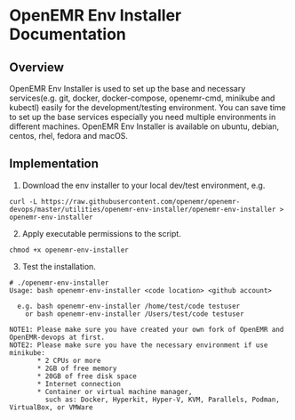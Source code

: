 # OpenEMR Env Installer Documentation

## Overview

OpenEMR Env Installer is used to set up the base and necessary services(e.g. git, docker, docker-compose, openemr-cmd, minikube and kubectl) easily for the development/testing environment. You can save time to set up the base services especially you need multiple environments in different machines. OpenEMR Env Installer is available on ubuntu, debian, centos, rhel, fedora and macOS.

## Implementation

1. Download the env installer to your local dev/test environment, e.g.

```
curl -L https://raw.githubusercontent.com/openemr/openemr-devops/master/utilities/openemr-env-installer/openemr-env-installer > openemr-env-installer
```

2. Apply executable permissions to the script. 

```
chmod +x openemr-env-installer
```

3. Test the installation.

```
# ./openemr-env-installer
Usage: bash openemr-env-installer <code location> <github account>

  e.g. bash openemr-env-installer /home/test/code testuser
    or bash openemr-env-installer /Users/test/code testuser

NOTE1: Please make sure you have created your own fork of OpenEMR and OpenEMR-devops at first.
NOTE2: Please make sure you have the necessary environment if use minikube:
       * 2 CPUs or more
       * 2GB of free memory
       * 20GB of free disk space
       * Internet connection
       * Container or virtual machine manager,
         such as: Docker, Hyperkit, Hyper-V, KVM, Parallels, Podman, VirtualBox, or VMWare
```
